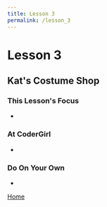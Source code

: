 ```yaml
---
title: Lesson 3
permalink: /lesson_3
---
```


# Lesson 3

## Kat's Costume Shop

### This Lesson's Focus
*

### At CoderGirl
*

### Do On Your Own
*

[Home]( /web_group_cohort )
